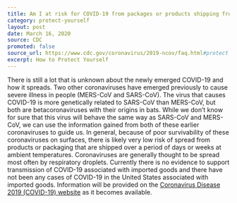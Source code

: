 ```yaml
---
title: Am I at risk for COVID-19 from packages or products shipping from China?
category: protect-yourself
layout: post
date: March 16, 2020
source: CDC
promoted: false
source_url: https://www.cdc.gov/coronavirus/2019-ncov/faq.html#protect
excerpt: How to Protect Yourself
---
```


There is still a lot that is unknown about the newly emerged COVID-19 and how it spreads. Two other coronaviruses have emerged 
previously to cause severe illness in people (MERS-CoV and SARS-CoV). The virus that causes COVID-19 is more genetically 
related to SARS-CoV than MERS-CoV, but both are betacoronaviruses with their origins in bats. While we don’t know for sure 
that this virus will behave the same way as SARS-CoV and MERS-CoV, we can use the information gained from both of these 
earlier coronaviruses to guide us. In general, because of poor survivability of these coronaviruses on surfaces, there is 
likely very low risk of spread from products or packaging that are shipped over a period of days or weeks at ambient 
temperatures. Coronaviruses are generally thought to be spread most often by respiratory droplets. Currently there is no 
evidence to support transmission of COVID-19 associated with imported goods and there have not been any cases of COVID-19 in 
the United States associated with imported goods. Information will be provided on the <a href="https://www.cdc.gov/coronavirus/2019-nCoV/index.html"> Coronavirus Disease 2019 (COVID-19) website</a> as it becomes available.


